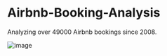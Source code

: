 # Airbnb-Booking-Analysis

Analyzing over 49000 Airbnb bookings since 2008.

![image](https://user-images.githubusercontent.com/101791277/187671608-a07bb710-b2c4-442f-9dd8-5173093c07ee.png)
